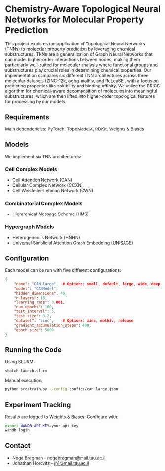 # Chemistry-Aware Topological Neural Networks for Molecular Property Prediction

This project explores the application of Topological Neural Networks (TNNs) to molecular property prediction by leveraging chemical substructures. TNNs are a generalization of Graph Neural Networks that can model higher-order interactions between nodes, making them particularly well-suited for molecular analysis where functional groups and substructures play crucial roles in determining chemical properties.
Our implementation compares six different TNN architectures across three molecular datasets (ZINC-12k, ogbg-molhiv, and ReLeaSE), with a focus on predicting properties like solubility and binding affinity. We utilize the BRICS algorithm for chemical-aware decomposition of molecules into meaningful substructures, which are then lifted into higher-order topological features for processing by our models.

## Requirements

Main dependencies: PyTorch, TopoModelX, RDKit, Weights & Biases

## Models

We implement six TNN architectures:

### Cell Complex Models
- Cell Attention Network (CAN)
- Cellular Complex Network (CCXN)
- Cell Weisfeiler-Lehman Network (CWN)

### Combinatorial Complex Models
- Hierarchical Message Scheme (HMS)

### Hypergraph Models
- Heterogeneous Network (HNHN)
- Universal Simplicial Attention Graph Embedding (UNISAGE)

## Configuration

Each model can be run with five different configurations:
```json
{
    "name": "CAN_large",  # Options: small, default, large, wide, deep
    "model": "CANModel",
    "hidden_dimensions": 40,
    "n_layers": 16,
    "learning_rate": 0.001,
    "num_epochs": 100,
    "test_interval": 5,
    "test_size": 0.2,
    "dataset": "zinc",    # Options: zinc, molhiv, release
    "gradient_accumulation_steps": 400,
    "epoch_size": 5000
}
```

## Running the Code

Using SLURM:
```bash
sbatch launch.slurm
```

Manual execution:
```bash
python src/train.py --config configs/can_large.json 
```

## Experiment Tracking

Results are logged to Weights & Biases. Configure with:
```bash
export WANDB_API_KEY=your_api_key
wandb login
```


## Contact

- Noga Bregman - nogabregman@mail.tau.ac.il
- Jonathan Horovitz - jh1@mail.tau.ac.il
